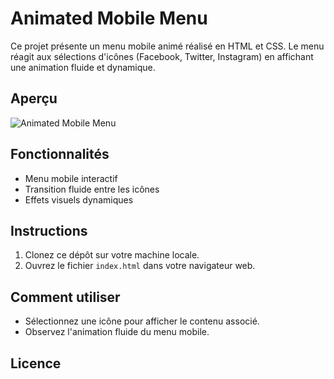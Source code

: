 # Animated Mobile Menu

Ce projet présente un menu mobile animé réalisé en HTML et CSS. Le menu réagit aux sélections d'icônes (Facebook, Twitter, Instagram) en affichant une animation fluide et dynamique.

## Aperçu

![Animated Mobile Menu](screenshot.png)

## Fonctionnalités

- Menu mobile interactif
- Transition fluide entre les icônes
- Effets visuels dynamiques

## Instructions

1. Clonez ce dépôt sur votre machine locale.
2. Ouvrez le fichier `index.html` dans votre navigateur web.

## Comment utiliser

- Sélectionnez une icône pour afficher le contenu associé.
- Observez l'animation fluide du menu mobile.

## Licence
